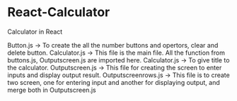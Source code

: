 # React-Calculator
Calculator in React


Button.js -> To create the all the number buttons and opertors, clear and delete button.
Calculator.js -> This file is the main file. All the function from buttons.js, Outputscreen.js are imported here.
Calculator.js -> To give title to the calculator.
Outputscreen.js -> This file for creating the screen to enter inputs and display output result.
Outputscreenrows.js -> This file is to create two screen, one for entering input and another for displaying output, 
and merge both in Outputscreen.js

